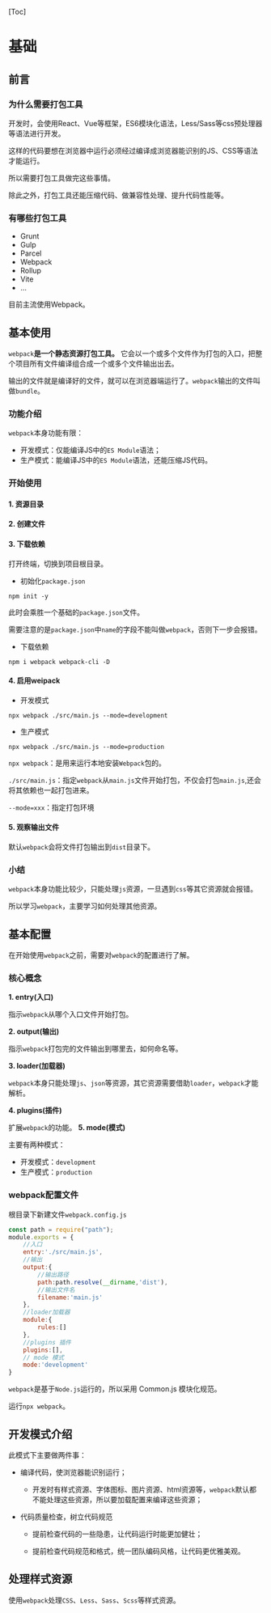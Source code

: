 [Toc]

# 基础
## 前言
### 为什么需要打包工具
开发时，会使用React、Vue等框架，ES6模块化语法，Less/Sass等css预处理器等语法进行开发。

这样的代码要想在浏览器中运行必须经过编译成浏览器能识别的JS、CSS等语法才能运行。

所以需要打包工具做完这些事情。

除此之外，打包工具还能压缩代码、做兼容性处理、提升代码性能等。

### 有哪些打包工具
+ Grunt
+ Gulp
+ Parcel
+ Webpack
+ Rollup
+ Vite
+ ...

目前主流使用Webpack。

## 基本使用
```webpack```**是一个静态资源打包工具。**
它会以一个或多个文件作为打包的入口，把整个项目所有文件编译组合成一个或多个文件输出出去。

输出的文件就是编译好的文件，就可以在浏览器端运行了。`webpack`输出的文件叫做`bundle`。

### 功能介绍
`webpack`本身功能有限：
+ 开发模式：仅能编译JS中的`ES Module`语法；
+ 生产模式：能编译JS中的`ES Module`语法，还能压缩JS代码。

### 开始使用
#### 1. 资源目录
#### 2. 创建文件
#### 3. 下载依赖

打开终端，切换到项目根目录。
+ 初始化`package.json`
```shell
npm init -y
```
此时会乘胜一个基础的`package.json`文件。

需要注意的是`package.json`中`name`的字段不能叫做`webpack`，否则下一步会报错。
+ 下载依赖
```shell
npm i webpack webpack-cli -D
```

#### 4. 启用weipack
+ 开发模式
```shell
npx webpack ./src/main.js --mode=development
```
+ 生产模式
```shell
npx webpack ./src/main.js --mode=production
```
`npx webpack`：是用来运行本地安装`Webpack`包的。

`./src/main.js`：指定`webpack`从`main.js`文件开始打包，不仅会打包`main.js`,还会将其依赖也一起打包进来。

`--mode=xxx`：指定打包环境

#### 5. 观察输出文件
默认`webpack`会将文件打包输出到`dist`目录下。

### 小结
`webpack`本身功能比较少，只能处理`js`资源，一旦遇到`css`等其它资源就会报错。

所以学习`webpack`，主要学习如何处理其他资源。

## 基本配置
在开始使用`webpack`之前，需要对`webpack`的配置进行了解。
### 核心概念
**1. entry(入口)**

指示`webpack`从哪个入口文件开始打包。

**2. output(输出)**

指示`webpack`打包完的文件输出到哪里去，如何命名等。

**3. loader(加载器)**

`webpack`本身只能处理`js`、`json`等资源，其它资源需要借助`loader`，`webpack`才能解析。

**4. plugins(插件)**

扩展`webpack`的功能。
**5. mode(模式)**

主要有两种模式：
+ 开发模式：`development`
+ 生产模式：`production`

### webpack配置文件
根目录下新建文件`webpack.config.js`
```js
const path = require("path");
module.exports = {
    //入口
    entry:'./src/main.js',
    //输出
    output:{
        //输出路径
        path:path.resolve(__dirname,'dist'),
        //输出文件名
        filename:'main.js'
    },
    //loader加载器
    module:{
        rules:[]
    },
    //plugins 插件
    plugins:[],
    // mode 模式
    mode:'development'
}
```
`webpack`是基于`Node.js`运行的，所以采用 Common.js 模块化规范。

运行`npx webpack`。


## 开发模式介绍
此模式下主要做两件事：
+ 编译代码，使浏览器能识别运行；
    + 开发时有样式资源、字体图标、图片资源、html资源等，`webpack`默认都不能处理这些资源，所以要加载配置来编译这些资源；

+ 代码质量检查，树立代码规范
    + 提前检查代码的一些隐患，让代码运行时能更加健壮；
    
    + 提前检查代码规范和格式，统一团队编码风格，让代码更优雅美观。


## 处理样式资源
使用`webpack`处理`CSS`、`Less`、`Sass`、`Scss`等样式资源。








